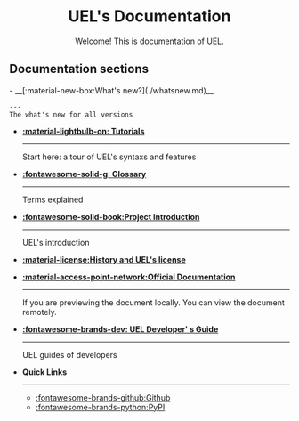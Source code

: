 <!-- This is the documentation of UEL -->

<h1 align=center>UEL's Documentation</h1>

<p align=center>Welcome! This is documentation of UEL.</p>

## Documentation sections
<div class="grid cards" markdown>
- __[:material-new-box:What's new?](./whatsnew.md)__

    ---
    The what's new for all versions

- __[:material-lightbulb-on: Tutorials](./tutorial.md)__

    ---
    Start here: a tour of UEL's syntaxs and features

- __[:fontawesome-solid-g: Glossary](./glossary.md)__

    ---
    Terms explained

- __[:fontawesome-solid-book:Project Introduction](./introduction.md)__

    ---
    UEL's introduction

- __[:material-license:History and UEL's license](history_and_licenses.md)__

- __[:material-access-point-network:Official Documentation](https://user-11150.github.io/puel)__

    ---
    If you are previewing the document locally. You can view the document remotely.

- __[:fontawesome-brands-dev: UEL Developer' s Guide](./dev-guide/index.md)__

    ---
    UEL guides of developers

- __Quick Links__

    ---
    * [:fontawesome-brands-github:Github](https://github.com/user-11150/puel)
    * [:fontawesome-brands-python:PyPI](https://pypi.org/project/uel)

</div>
